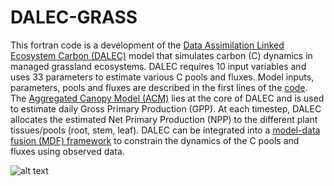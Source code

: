 # DALEC-GRASS
This fortran code is a development of the [Data Assimilation Linked Ecosystem Carbon (DALEC)](https://www.geos.ed.ac.uk/homes/mwilliam/DALEC.html) model that simulates carbon (C) dynamics in managed grassland ecosystems. DALEC requires 10 input variables and uses 33 parameters to estimate various C pools and fluxes. Model inputs, parameters, pools and fluxes are described in the first lines of the [code](https://github.com/vmyrgiotis/DALEC_Grass/blob/master/DALEC_GRASS.f90). The [Aggregated Canopy Model (ACM)](https://doi.org/10.1890/1051-0761(1997)007[0882:PGPPIT]2.0.CO;2) lies at the core of DALEC and is used to estimate daily Gross Primary Production (GPP). At each timestep, DALEC allocates the estimated Net Primary Production (NPP) to the different plant tissues/pools (root, stem, leaf). DALEC can be integrated into a [model-data fusion (MDF) framework](https://doi.org/10.1073/pnas.1515160113) to constrain the dynamics of the C pools and fluxes using observed data.

![alt text](https://github.com/GCEL/DALEC-Grass/blob/master/dalec_grass.gif)


